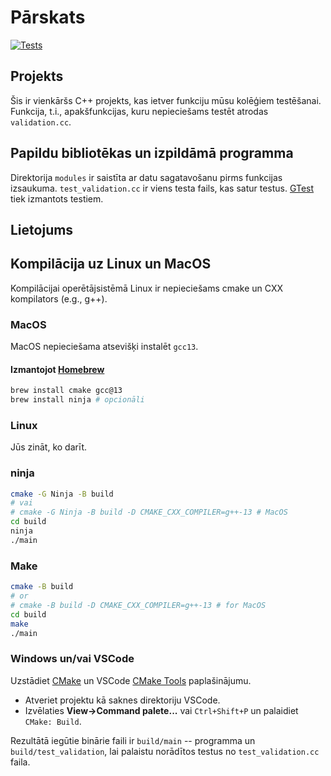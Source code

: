 # Pārskats

[![Tests](https://github.com/jorenchik/testing-spring-2024/actions/workflows/test.yml/badge.svg)](https://github.com/jorenchik/testing-spring-2024/actions/workflows/test.yml)

## Projekts

Šis ir vienkāršs C++ projekts, kas ietver funkciju mūsu kolēģiem
testēšanai. Funkcija, t.i., apakšfunkcijas, kuru nepieciešams testēt
atrodas `validation.cc`.

## Papildu bibliotēkas un izpildāmā programma

Direktorija `modules` ir saistīta ar datu sagatavošanu pirms funkcijas
izsaukuma. `test_validation.cc` ir viens testa fails, kas satur testus.
[GTest](https://github.com/google/googletest) tiek izmantots testiem.

## Lietojums

## Kompilācija uz Linux un MacOS

Kompilācijai operētājsistēmā Linux ir nepieciešams cmake un
CXX kompilators (e.g., g++).

### MacOS

MacOS nepieciešama atsevišķi instalēt `gcc13`.

#### Izmantojot [Homebrew](https://brew.sh/)

```bash
brew install cmake gcc@13
brew install ninja # opcionāli
```

### Linux

Jūs zināt, ko darīt.

### ninja

```bash
cmake -G Ninja -B build
# vai
# cmake -G Ninja -B build -D CMAKE_CXX_COMPILER=g++-13 # MacOS
cd build
ninja
./main
```

### Make

```bash
cmake -B build
# or
# cmake -B build -D CMAKE_CXX_COMPILER=g++-13 # for MacOS
cd build
make
./main
```

### Windows un/vai VSCode

Uzstādiet [CMake](https://cmake.org/download/) un VSCode
[CMake Tools](https://marketplace.visualstudio.com/items?itemName=ms-vscode.cmake-tools)
paplašinājumu.

- Atveriet projektu kā saknes direktoriju
    VSCode.
- Izvēlaties **View->Command palete...** vai
    `Ctrl+Shift+P` un palaidiet `CMake: Build`.

Rezultātā iegūtie binārie faili ir `build/main` -- programma un
`build/test_validation`, lai palaistu norādītos testus
no `test_validation.cc` faila.
